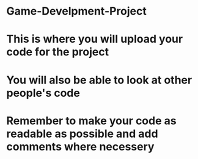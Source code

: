 # Game-Develpment-Project
# This is where you will upload your code for the project
# You will also be able to look at other people's code
# Remember to make your code as readable as possible and add comments where necessery
